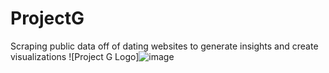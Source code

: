 # ProjectG

Scraping public data off of dating websites to generate insights and create visualizations
![Project G Logo]![image](https://github.com/user-attachments/assets/0b468a0d-49ad-4c54-8277-4a85ad1a620e)

